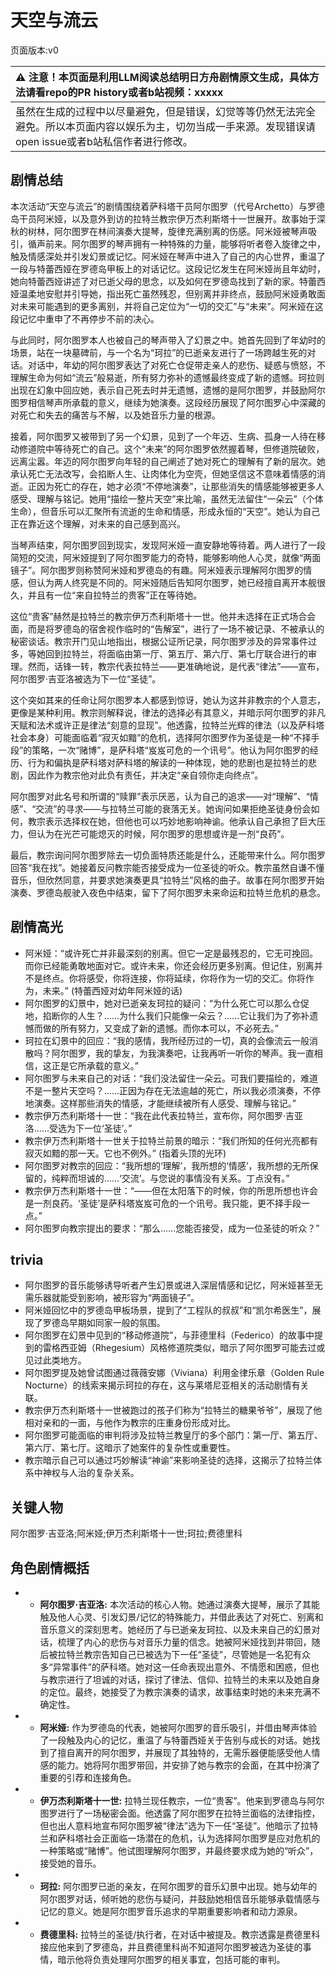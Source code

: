 # 天空与流云
页面版本:v0
 

| :warning: 注意！本页面是利用LLM阅读总结明日方舟剧情原文生成，具体方法请看repo的PR history或者b站视频：xxxxx           |
|:----------------------------|
| 虽然在生成的过程中以尽量避免，但是错误，幻觉等等仍然无法完全避免。所以本页面内容以娱乐为主，切勿当成一手来源。发现错误请open issue或者b站私信作者进行修改。|



## 剧情总结
本次活动“天空与流云”的剧情围绕着萨科塔干员阿尔图罗（代号Archetto）与罗德岛干员阿米娅，以及意外到访的拉特兰教宗伊万杰利斯塔十一世展开。故事始于深秋的树林，阿尔图罗在林间演奏大提琴，旋律充满别离的伤感。阿米娅被琴声吸引，循声前来。阿尔图罗的琴声拥有一种特殊的力量，能够将听者卷入旋律之中，触及情感深处并引发幻景或记忆。阿米娅在琴声中进入了自己的内心世界，重温了一段与特蕾西娅在罗德岛甲板上的对话记忆。这段记忆发生在阿米娅尚且年幼时，她向特蕾西娅讲述了对已逝父母的思念，以及如何在罗德岛找到了新的家。特蕾西娅温柔地安慰并引导她，指出死亡虽然残忍，但别离并非终点，鼓励阿米娅勇敢面对未来可能遇到的更多离别，并将自己定位为“一切的交汇”与“未来”。阿米娅在这段记忆中重申了不再停步不前的决心。

与此同时，阿尔图罗本人也被自己的琴声带入了幻景之中。她首先回到了年幼时的场景，站在一块墓碑前，与一个名为“珂拉”的已逝亲友进行了一场跨越生死的对话。对话中，年幼的阿尔图罗表达了对死亡仓促带走亲人的悲伤、疑惑与愤怒，不理解生命为何如“流云”般易逝，所有努力弥补的遗憾最终变成了新的遗憾。珂拉则出现在幻象中回应她，表示自己死去时并无遗憾，遗憾的是阿尔图罗，并鼓励阿尔图罗相信琴声所承载的意义，继续为她演奏。这段经历展现了阿尔图罗心中深藏的对死亡和失去的痛苦与不解，以及她音乐力量的根源。

接着，阿尔图罗又被带到了另一个幻景，见到了一个年迈、生病、孤身一人待在移动修道院中等待死亡的自己。这个“未来”的阿尔图罗依然握着琴，但修道院破败，远离尘嚣。年迈的阿尔图罗向年轻的自己阐述了她对死亡的理解有了新的层次。她承认死亡无法改写，会掐断人生、让肉体化为空壳，但她坚信这不意味着情感的消逝。正因为死亡的存在，她才必须“不停地演奏”，让那些消失的情感能够被更多人感受、理解与铭记。她用“描绘一整片天空”来比喻，虽然无法留住“一朵云”（个体生命），但音乐可以汇聚所有流逝的生命和情感，形成永恒的“天空”。她认为自己正在靠近这个理解，对未来的自己感到高兴。

当琴声结束，阿尔图罗回到现实，发现阿米娅一直安静地等待着。两人进行了一段简短的交流，阿米娅提到了阿尔图罗能力的奇特，能够影响他人心灵，就像“两面镜子”。阿尔图罗则称赞阿米娅和罗德岛的有趣。阿米娅表示理解阿尔图罗的情感，但认为两人终究是不同的。阿米娅随后告知阿尔图罗，她已经擅自离开本舰很久，并且有一位“来自拉特兰的贵客”正在等待她。

这位“贵客”赫然是拉特兰的教宗伊万杰利斯塔十一世。他并未选择在正式场合会面，而是将罗德岛的宿舍视作临时的“告解室”，进行了一场不被记录、不被承认的秘密谈话。教宗开门见山地指出，根据公证所记录，阿尔图罗涉及的异常事件过多，等她回到拉特兰，将面临由第一厅、第五厅、第六厅、第七厅联合进行的审理。然而，话锋一转，教宗代表拉特兰——更准确地说，是代表“律法”——宣布，阿尔图罗·吉亚洛被选为下一位“圣徒”。

这个突如其来的任命让阿尔图罗本人都感到惊讶，她认为这并非教宗的个人意志，更像是某种利用。教宗则解释说，律法的选择必有其意义，并暗示阿尔图罗的非凡天赋和法术或许正是律法“刻意的显现”。他透露，拉特兰光辉的律法（以及萨科塔社会本身）可能面临着“寂灭如黯”的危机，选择阿尔图罗作为圣徒是一种“不择手段”的策略，一次“赌博”，是萨科塔“岌岌可危的一个讯号”。他认为阿尔图罗的经历、行为和偏执是萨科塔对萨科塔的解读的一种体现，她的悲剧也是拉特兰的悲剧，因此作为教宗他对此负有责任，并决定“亲自领你走向终点”。

阿尔图罗对此名号和所谓的“赎罪”表示厌恶，认为自己的追求——对“理解”、“情感”、“交流”的寻求——与拉特兰可能的衰落无关。她询问如果拒绝圣徒身份会如何，教宗表示选择权在她，但他也可以巧妙地影响神谕。他承认自己承担了巨大压力，但认为在光芒可能熄灭的时候，阿尔图罗的思想或许是一剂“良药”。

最后，教宗询问阿尔图罗除去一切负面特质还能是什么，还能带来什么。阿尔图罗回答“我在找”。她接着反问教宗能否接受成为一位圣徒的听众。教宗虽然自谦不懂音乐，但欣然同意，并要求她演奏更具“拉特兰”风格的曲子。故事在阿尔图罗开始演奏、罗德岛舰驶入夜色中结束，留下了阿尔图罗未来命运和拉特兰危机的悬念。
## 剧情高光
- 阿米娅：“或许死亡并非最深刻的别离。但它一定是最残忍的，它无可挽回。而你已经能勇敢地面对它。或许未来，你还会经历更多别离。但记住，别离并不是终点。你将感受，你将连接，你将延续，你将作为一切的交汇。你将作为，未来。” (特蕾西娅对幼年阿米娅的话)
- 阿尔图罗的幻景中，她对已逝亲友珂拉的疑问：“为什么死亡可以那么仓促地，掐断你的人生？......为什么我们只能像一朵云？......它让我们为了弥补遗憾而做的所有努力，又变成了新的遗憾。而你本可以，不必死去。”
- 珂拉在幻景中的回应：“我的感情，我所经历过的一切，真的会像流云一般消散吗？阿尔图罗，我的挚友，为我演奏吧，让我再听一听你的琴声。我一直相信，这正是它所承载的意义。”
- 阿尔图罗与未来自己的对话：“我们没法留住一朵云。可我们要描绘的，难道不是一整片天空吗？......正因为存在无法逾越的死亡，所以我必须演奏，不停地演奏。这样那些消失的情感，才能继续被所有人感受、理解与铭记。”
- 教宗伊万杰利斯塔十一世：“我在此代表拉特兰，宣布你，阿尔图罗·吉亚洛......受选为下一位‘圣徒’。”
- 教宗伊万杰利斯塔十一世关于拉特兰前景的暗示：“我们所知的任何光亮都有寂灭如黯的那一天。它也不例外。” (指着头顶的光环)
- 阿尔图罗对教宗的回应：“我所想的‘理解’，我所想的‘情感’，我所想的无所保留的，纯粹而坦诚的......‘交流’。与您说的事情没有关系。丁点没有。”
- 教宗伊万杰利斯塔十一世：“——但在太阳落下的时候，你的所思所想也许会是一剂良药。‘圣徒’是萨科塔岌岌可危的一个讯号。我只能，更不择手段一点。”
- 阿尔图罗向教宗提出的要求：“那么......您能否接受，成为一位圣徒的听众？”
## trivia
- 阿尔图罗的音乐能够诱导听者产生幻景或进入深层情感和记忆，阿米娅甚至无需乐器就能受到影响，被形容为“两面镜子”。
- 阿米娅回忆中的罗德岛甲板场景，提到了“工程队的叔叔”和“凯尔希医生”，展现了罗德岛早期如同家一般的氛围。
- 阿尔图罗在幻景中见到的“移动修道院”，与菲德里科（Federico）的故事中提到的雷格西亚姆（Rhegesium）风格修道院类似，暗示了阿尔图罗可能去过或见过此类地方。
- 阿尔图罗提及她曾试图通过薇薇安娜（Viviana）利用金律乐章（Golden Rule Nocturne）的线索来揭示珂拉的存在，这与莱塔尼亚相关的活动剧情有关联。
- 教宗伊万杰利斯塔十一世被跑过的孩子们称为“拉特兰的糖果爷爷”，展现了他相对亲和的一面，与他作为教宗的庄重身份形成对比。
- 阿尔图罗可能面临的审判将涉及拉特兰教皇厅的多个部门：第一厅、第五厅、第六厅、第七厅。这暗示了她案件的复杂性或重要性。
- 教宗暗示自己可以通过巧妙解读“神谕”来影响圣徒的选择，这揭示了拉特兰体系中神权与人治的复杂关系。
## 关键人物
阿尔图罗·吉亚洛;阿米娅;伊万杰利斯塔十一世;珂拉;费德里科
## 角色剧情概括
-   - **阿尔图罗·吉亚洛:** 本次活动的核心人物。她通过演奏大提琴，展示了其能触及他人心灵、引发幻景/记忆的特殊能力，并借此表达了对死亡、别离和音乐意义的深刻思考。她经历了与已逝亲友珂拉、以及未来自己的幻景对话，梳理了内心的悲伤与对音乐力量的信念。她被阿米娅找到并带回，随后被拉特兰教宗告知自己已被选为下一任“圣徒”，尽管她是一名犯有众多“异常事件”的萨科塔。她对这一任命表现出意外、不情愿和困惑，但也与教宗进行了坦诚的对话，探讨了律法、信仰、拉特兰的未来以及她自身的定位。最终，她接受了为教宗演奏的请求，故事结束时她的未来充满不确定性。
-   - **阿米娅:** 作为罗德岛的代表，她被阿尔图罗的音乐吸引，并借由琴声体验了一段触及内心的记忆，重温了与特蕾西娅关于告别与成长的对话。她找到了擅自离开的阿尔图罗，并展现了其独特的，无需乐器便能感受他人情感的能力。她将阿尔图罗带回，并安排了她与教宗的会面，在其中扮演了重要的引荐和连接角色。
-   - **伊万杰利斯塔十一世:** 拉特兰现任教宗，一位“贵客”。他来到罗德岛与阿尔图罗进行了一场秘密会面。他透露了阿尔图罗在拉特兰面临的法律指控，但也出人意料地宣布阿尔图罗被“律法”选为下一任“圣徒”。他暗示了拉特兰和萨科塔社会正面临一场潜在的危机，认为选择阿尔图罗是应对危机的一种策略或“赌博”。他试图理解阿尔图罗，并最终要求成为她的“听众”，接受她的音乐。
-   - **珂拉:** 阿尔图罗已逝的亲友，在阿尔图罗的音乐幻景中出现。她与幼年的阿尔图罗对话，倾听她的悲伤与疑问，并鼓励她相信音乐能够承载情感与记忆的意义。她是阿尔图罗音乐追求的早期重要影响者和动力源泉。
-   - **费德里科:** 拉特兰的圣徒/执行者，在对话中被提及。教宗透露是费德里科接应他来到了罗德岛，并且费德里科尚不知道阿尔图罗被选为圣徒的事情，暗示他将负责处理阿尔图罗的相关事宜，包括可能的审判。